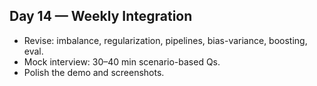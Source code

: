 ## Day 14 — Weekly Integration
- Revise: imbalance, regularization, pipelines, bias-variance, boosting, eval.
- Mock interview: 30–40 min scenario-based Qs.
- Polish the demo and screenshots.
